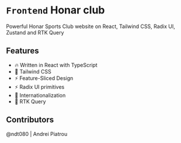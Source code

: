 # `Frontend` Honar club
Powerful Honar Sports Club website on React, Tailwind CSS, Radix UI, Zustand and RTK Query

## Features
- 🔥 Written in React with TypeScript
- 💃 Tailwind CSS
- ⚡️ Feature-Sliced Design
- ⚡️ Radix UI primitives
- 🐻 Internationalization
- 🐁 RTK Query

## Contributors
@ndt080 | Andrei Piatrou
